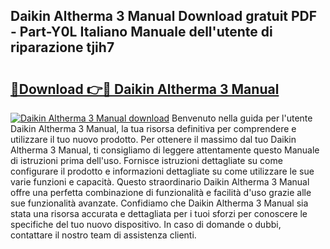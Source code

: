 ## Daikin Altherma 3 Manual Download gratuit PDF - Part-Y0L Italiano Manuale dell'utente di riparazione tjih7

# <h2><a href="http://dfaw80n.blite.top/?on=Daikin+Altherma+3+Manual">🔗Download 👉🔴 Daikin Altherma 3 Manual</a></h2>

[![Daikin Altherma 3 Manual download](https://i.imgur.com/lujVjoI.png)](http://dfaw80n.blite.top/?on=Daikin+Altherma+3+Manual)
Benvenuto nella guida per l'utente Daikin Altherma 3 Manual, la tua risorsa definitiva per comprendere e utilizzare il tuo nuovo prodotto. Per ottenere il massimo dal tuo Daikin Altherma 3 Manual, ti consigliamo di leggere attentamente questo Manuale di istruzioni prima dell'uso. Fornisce istruzioni dettagliate su come configurare il prodotto e informazioni dettagliate su come utilizzare le sue varie funzioni e capacità. Questo straordinario Daikin Altherma 3 Manual offre una perfetta combinazione di funzionalità e facilità d'uso grazie alle sue funzionalità avanzate. Confidiamo che Daikin Altherma 3 Manual sia stata una risorsa accurata e dettagliata per i tuoi sforzi per conoscere le specifiche del tuo nuovo dispositivo. In caso di domande o dubbi, contattare il nostro team di assistenza clienti.
